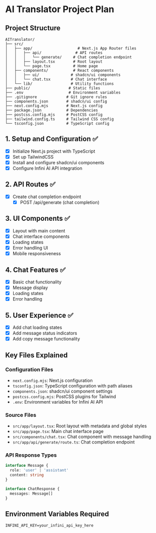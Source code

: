 # AI Translator Project Plan

## Project Structure
```
AITranslator/
├── src/
│   ├── app/                    # Next.js App Router files
│   │   ├── api/               # API routes
│   │   │   └── generate/     # Chat completion endpoint
│   │   ├── layout.tsx        # Root layout
│   │   └── page.tsx          # Home page
│   ├── components/           # React components
│   │   ├── ui/              # shadcn/ui components
│   │   └── chat.tsx         # Chat interface
│   └── lib/                 # Utility functions
├── public/                 # Static files
├── .env                    # Environment variables
├── .gitignore             # Git ignore rules
├── components.json        # shadcn/ui config
├── next.config.mjs        # Next.js config
├── package.json           # Dependencies
├── postcss.config.mjs     # PostCSS config
├── tailwind.config.ts     # Tailwind CSS config
└── tsconfig.json          # TypeScript config
```

## 1. Setup and Configuration ✅
- [x] Initialize Next.js project with TypeScript
- [x] Set up TailwindCSS
- [x] Install and configure shadcn/ui components
- [x] Configure Infini AI API integration

## 2. API Routes ✅
- [x] Create chat completion endpoint
  - [x] POST /api/generate (chat completion)

## 3. UI Components ✅
- [x] Layout with main content
- [x] Chat interface components
- [x] Loading states
- [x] Error handling UI
- [x] Mobile responsiveness

## 4. Chat Features ✅
- [x] Basic chat functionality
- [x] Message display
- [x] Loading states
- [x] Error handling

## 5. User Experience ✅
- [x] Add chat loading states
- [x] Add message status indicators
- [x] Add copy message functionality

## Key Files Explained

### Configuration Files
- `next.config.mjs`: Next.js configuration
- `tsconfig.json`: TypeScript configuration with path aliases
- `components.json`: shadcn/ui component settings
- `postcss.config.mjs`: PostCSS plugins for Tailwind
- `.env`: Environment variables for Infini AI API

### Source Files
- `src/app/layout.tsx`: Root layout with metadata and global styles
- `src/app/page.tsx`: Main chat interface page
- `src/components/chat.tsx`: Chat component with message handling
- `src/app/api/generate/route.ts`: Chat completion endpoint

### API Response Types
```typescript
interface Message {
  role: 'user' | 'assistant'
  content: string
}

interface ChatResponse {
  messages: Message[]
}
```

## Environment Variables Required
```env
INFINI_API_KEY=your_infini_api_key_here
``` 